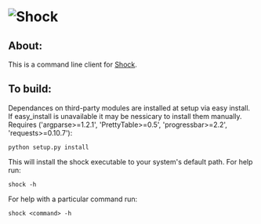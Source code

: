 ![Shock](http://github.com/jaredwilkening/Shock/raw/master/misc/shock_logo.png)
=====

About:
------

This is a command line client for [Shock](http://github.com/MG-RAST/Shock). 

To build:
---------
Dependances on third-party modules are installed at setup via easy install. If easy_install is unavailable it may be nessicary to install them manually. </br>
Requires ('argparse>=1.2.1', 'PrettyTable>=0.5', 'progressbar>=2.2', 'requests>=0.10.7'): 

    python setup.py install
    
This will install the shock executable to your system's default path. For help run:

    shock -h
    
For help with a particular command run:

    shock <command> -h
    
